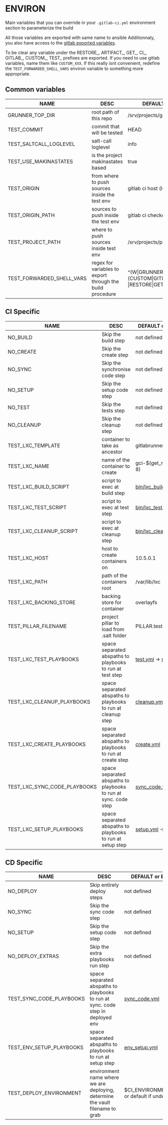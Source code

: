 # ENVIRON
Main variables that you can override in your ``.gitlab-ci.yml`` environment section to parameterize the build

All those variables are exported with same name to ansible
Additionnaly, you also have access to the [gitlab exported variables](https://docs.gitlab.com/ce/ci/variables/).

To be clear any variable under the RESTORE_, ARTIFACT_, GET_, CI_, GITLAB_, CUSTOM_, TEST_ prefixes are exported.
If you need to use gitlab variables, name them like ``CUSTOM_XXX``. If this really isnt convenient, redefine the ``TEST_FORWARDED_SHELL_VARS`` environ variable to something more appropriate.

## Common variables
| NAME                         | DESC                              |  DEFAULT or Example        |
| ---------------------------- | --------------------------------- |  -------------------------------            |
| GRUNNER_TOP_DIR              | root path of this repo                         | /srv/projects/gitlabrunner/project |
| TEST_COMMIT                  | commit that will be tested                     |  HEAD                          |
| TEST_SALTCALL_LOGLEVEL       | salt-call loglevel | info                      |                                |
| TEST_USE_MAKINASTATES        | is the project makinastates based              |  true                          |
| TEST_ORIGIN                  | from where to push sources inside the test env | gitlab ci host (localhost)     |
| TEST_ORIGIN_PATH             | sources to push inside the test env            | gitlab ci checkout root        |
| TEST_PROJECT_PATH            | where to push sources inside test env          | /srv/projects/project/project} |
| TEST_FORWARDED_SHELL_VARS    | regex for variables to export through the build procedure | ^(W\|GRUNNER_TOP_DIR\|(CUSTOM\|GITLAB\|ARTIFACT<br/>\|RESTORE\|GET\|TEST\|NO\|CI)_.*)$ |

## CI Specific
| NAME                         | DESC                              |  DEFAULT or Example        |
| ---------------------------- | --------------------------------- |  -------------------------------            |
| NO_BUILD                     | Skip the build step            | not defined |
| NO_CREATE                    | Skip the create step           | not defined |
| NO_SYNC                      | Skip the synchronise code step | not defined |
| NO_SETUP                     | Skip the setup code step | not defined |
| NO_TEST                      | Skip the tests step            | not defined |
| NO_CLEANUP                   | Skip the cleanup step          | not defined |
| TEST_LXC_TEMPLATE            | container to take as ancestor     |  gitlabrunner-common                        |
| TEST_LXC_NAME                | name of the container to create   |  gci-$(get_random_slug 8)                   |
| TEST_LXC_BUILD_SCRIPT        | script to exec at build step      |  [bin/lxc_build.sh](bin/lxc_build.sh)       |
| TEST_LXC_TEST_SCRIPT         | script to exec at test step       |  [bin/lxc_test.sh](bin/lxc_test.sh)         |
| TEST_LXC_CLEANUP_SCRIPT      | script to exec at cleanup step    |  [bin/lxc_cleanup.sh](./bin/lxc_cleanup.sh) |
| TEST_LXC_HOST                | host to create containers on      |  10.5.0.1                                   |
| TEST_LXC_PATH                | path of the containers root       |  /var/lib/lxc                               |
| TEST_LXC_BACKING_STORE       | backing store for container       |  overlayfs                                  |
| TEST_PILLAR_FILENAME         | project pillar to load from .salt folder       | PILLAR.test |
| TEST_LXC_TEST_PLAYBOOKS      | space separated abspaths to playbooks to run at test step       | [test.yml](../ansible/playbooks/lxc/lifecycle/test.yml) -> [sub](../ansible/playbooks/lifecycle/test.yml)        |
| TEST_LXC_CLEANUP_PLAYBOOKS   | space separated abspaths to playbooks to run at cleanup step    | [cleanup.yml](../ansible/playbooks/lxc/cleanup.yml)     |
| TEST_LXC_CREATE_PLAYBOOKS    | space separated abspaths to playbooks to run at create step     | [create.yml](../ansible/playbooks/lxc/create.yml) |
| TEST_LXC_SYNC_CODE_PLAYBOOKS | space separated abspaths to playbooks to run at sync. code step | [sync_code.yml](../ansible/playbooks/lxc/lifecycle/sync_code.yml) -> [sub](../ansible/playbooks/lifecycle/sync_code.yml) |
| TEST_LXC_SETUP_PLAYBOOKS     | space separated abspaths to playbooks to run at setup  step     | [setup.yml](../ansible/playbooks/lxc/lifecycle/setup.yml) -> [sub](../ansible/playbooks/lifecycle/setup.yml)       |

## CD Specific
| NAME                         | DESC                              |  DEFAULT or Example        |
| ---------------------------- | --------------------------------- |  -------------------------------            |
| NO_DEPLOY                | Skip entirely deploy steps | not defined |
| NO_SYNC                  | Skip the sync code step | not defined |
| NO_SETUP                 | Skip the setup code step | not defined |
| NO_DEPLOY_EXTRAS         | Skip the extra playbooks run step | not defined |
| TEST_SYNC_CODE_PLAYBOOKS | space separated abspaths to playbooks to run at sync. code step in deployed env| [sync_code.yml](../ansible/playbooks/lifecycle/sync_code.yml) |
| TEST_ENV_SETUP_PLAYBOOKS | space separated abspaths to playbooks to run at setup  step     | [env_setup.yml](../ansible/playbooks/lifecycle/env_setup.yml)       |
| TEST_DEPLOY_ENVIRONMENT | environment name where we are deploying, determine the vault filename to grab | $CI_ENVIRONMENT_NAME or default if undefined |

